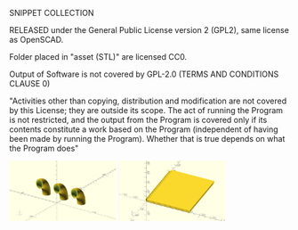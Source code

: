 SNIPPET COLLECTION 

RELEASED under the General Public License version 2 (GPL2), same license as OpenSCAD.

Folder placed in "asset (STL)" are licensed CC0.

Output of Software is not covered by GPL-2.0 (TERMS AND CONDITIONS CLAUSE 0)

"Activities other than copying, distribution and modification are not covered by this License; they are outside its scope. The act of running the Program is not restricted, and the output from the Program is covered only if its contents constitute a work based on the Program (independent of having been made by running the Program). Whether that is true depends on what the Program does"

<p float="left">
  <img title="a title" alt="Alt text" src="/Image/Pipe.png" width="192" height="108">
  <img title="a title" alt="Alt text" src="/Image/Notebook.png" width="192" height="108">
</p>
